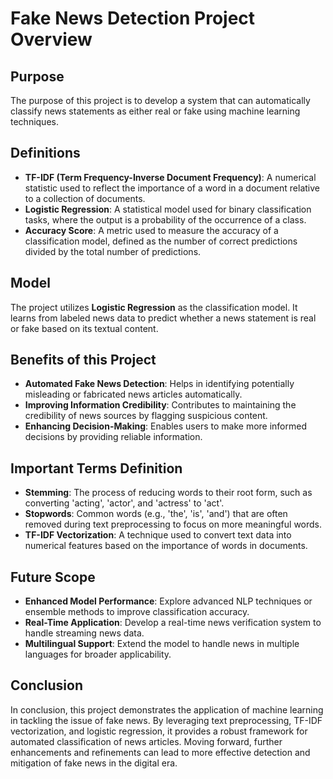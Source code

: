 # Fake News Detection Project Overview

## Purpose
The purpose of this project is to develop a system that can automatically classify news statements as either real or fake using machine learning techniques.

## Definitions
- **TF-IDF (Term Frequency-Inverse Document Frequency)**: A numerical statistic used to reflect the importance of a word in a document relative to a collection of documents.
- **Logistic Regression**: A statistical model used for binary classification tasks, where the output is a probability of the occurrence of a class.
- **Accuracy Score**: A metric used to measure the accuracy of a classification model, defined as the number of correct predictions divided by the total number of predictions.

## Model
The project utilizes **Logistic Regression** as the classification model. It learns from labeled news data to predict whether a news statement is real or fake based on its textual content.

## Benefits of this Project
- **Automated Fake News Detection**: Helps in identifying potentially misleading or fabricated news articles automatically.
- **Improving Information Credibility**: Contributes to maintaining the credibility of news sources by flagging suspicious content.
- **Enhancing Decision-Making**: Enables users to make more informed decisions by providing reliable information.

## Important Terms Definition
- **Stemming**: The process of reducing words to their root form, such as converting 'acting', 'actor', and 'actress' to 'act'.
- **Stopwords**: Common words (e.g., 'the', 'is', 'and') that are often removed during text preprocessing to focus on more meaningful words.
- **TF-IDF Vectorization**: A technique used to convert text data into numerical features based on the importance of words in documents.

## Future Scope
- **Enhanced Model Performance**: Explore advanced NLP techniques or ensemble methods to improve classification accuracy.
- **Real-Time Application**: Develop a real-time news verification system to handle streaming news data.
- **Multilingual Support**: Extend the model to handle news in multiple languages for broader applicability.

## Conclusion
In conclusion, this project demonstrates the application of machine learning in tackling the issue of fake news. By leveraging text preprocessing, TF-IDF vectorization, and logistic regression, it provides a robust framework for automated classification of news articles. Moving forward, further enhancements and refinements can lead to more effective detection and mitigation of fake news in the digital era.
